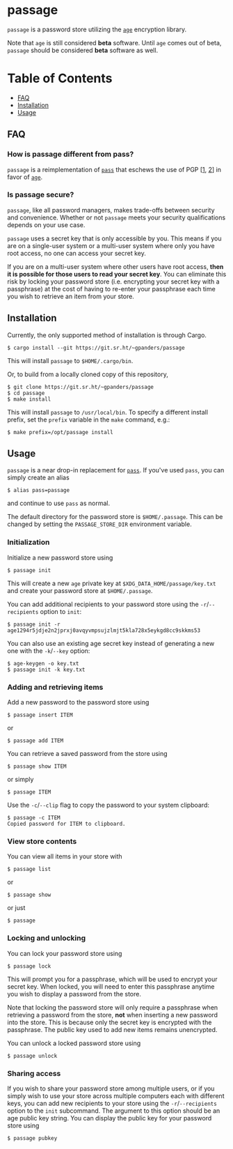 # passage

`passage` is a password store utilizing the [`age`][age] encryption library.

Note that `age` is still considered **beta** software. Until `age` comes out of
beta, `passage` should be considered **beta** software as well.

[age]: https://age-encryption.org/v1

# Table of Contents

* [FAQ](#faq)
* [Installation](#installation)
* [Usage](#usage)

## FAQ

### How is passage different from pass?

`passage` is a reimplementation of [`pass`][pass] that eschews the use of PGP
[[1][pgp-1], [2][pgp-2]] in favor of [`age`][age].

[pass]: https://www.passwordstore.org/
[pgp-1]: https://latacora.micro.blog/2019/07/16/the-pgp-problem.html
[pgp-2]: https://blog.filippo.io/giving-up-on-long-term-pgp/

### Is passage secure?

`passage`, like all password managers, makes trade-offs between security and
convenience. Whether or not `passage` meets your security qualifications
depends on your use case.

`passage` uses a secret key that is only accessible by you. This means if you
are on a single-user system or a multi-user system where only you have root
access, no one can access your secret key.

If you are on a multi-user system where other users have root access, **then it
is possible for those users to read your secret key**. You can eliminate this
risk by locking your password store (i.e. encrypting your secret key with a
passphrase) at the cost of having to re-enter your passphrase each time you
wish to retrieve an item from your store.

## Installation

Currently, the only supported method of installation is through Cargo.

    $ cargo install --git https://git.sr.ht/~gpanders/passage

This will install `passage` to `$HOME/.cargo/bin`.

Or, to build from a locally cloned copy of this repository,

    $ git clone https://git.sr.ht/~gpanders/passage
    $ cd passage
    $ make install

This will install `passage` to `/usr/local/bin`. To specify a different install
prefix, set the `prefix` variable in the `make` command, e.g.:

    $ make prefix=/opt/passage install

## Usage

`passage` is a near drop-in replacement for [`pass`][pass]. If you've used
`pass`, you can simply create an alias

    $ alias pass=passage

and continue to use `pass` as normal.

The default directory for the password store is `$HOME/.passage`. This can be
changed by setting the `PASSAGE_STORE_DIR` environment variable.

### Initialization

Initialize a new password store using

    $ passage init

This will create a new `age` private key at `$XDG_DATA_HOME/passage/key.txt`
and create your password store at `$HOME/.passage`.

You can add additional recipients to your password store using the
`-r`/`--recipients` option to `init`:

    $ passage init -r age1294r5jdje2n2jprxj0avqyvmpsujzlmjt5kla728x5eykgd8cc9skkms53

You can also use an existing age secret key instead of generating a new one
with the `-k`/`--key` option:

    $ age-keygen -o key.txt
    $ passage init -k key.txt

### Adding and retrieving items

Add a new password to the password store using

    $ passage insert ITEM

or

    $ passage add ITEM

You can retrieve a saved password from the store using

    $ passage show ITEM

or simply

    $ passage ITEM

Use the `-c`/`--clip` flag to copy the password to your system clipboard:

    $ passage -c ITEM
    Copied password for ITEM to clipboard.

### View store contents

You can view all items in your store with

    $ passage list

or

    $ passage show

or just

    $ passage

### Locking and unlocking

You can lock your password store using

    $ passage lock

This will prompt you for a passphrase, which will be used to encrypt your
secret key. When locked, you will need to enter this passphrase anytime you
wish to display a password from the store.

Note that locking the password store will only require a passphrase when
retrieving a password from the store, **not** when inserting a new password
into the store. This is because only the secret key is encrypted with the
passphrase. The public key used to add new items remains unencrypted.

You can unlock a locked password store using

    $ passage unlock

### Sharing access

If you wish to share your password store among multiple users, or if you simply
wish to use your store across multiple computers each with different keys, you
can add new recipients to your store using the `-r`/`--recipients` option to
the `init` subcommand. The argument to this option should be an age public key
string. You can display the public key for your password store using

    $ passage pubkey

